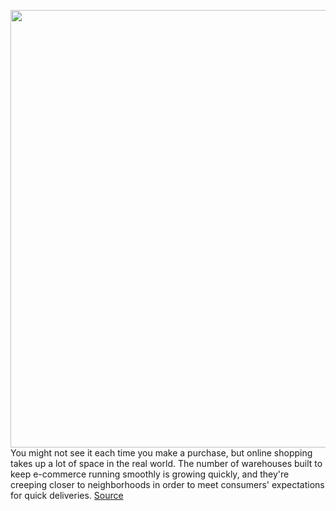 <img src='https://cdn.vox-cdn.com/thumbor/jS70xtn7RJBUyYnkGoHgTBhls1Y=/0x0:3000x1997/1200x800/filters:focal(1260x759:1740x1239)/cdn.vox-cdn.com/uploads/chorus_image/image/67981103/186224747.0.jpg' width='700px' /><br/>
You might not see it each time you make a purchase, but online shopping takes up a lot of space in the real world. The number of warehouses built to keep e-commerce running smoothly is growing quickly, and they're creeping closer to neighborhoods in order to meet consumers' expectations for quick deliveries.
<a href='https://www.theverge.com/21611862/satellite-images-online-shopping-growing-footprint-warehouses'> Source <a/>